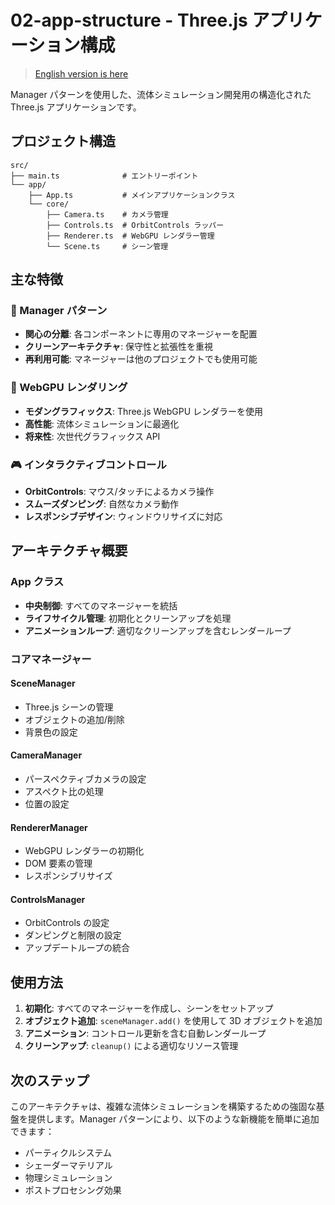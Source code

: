# 02-app-structure - Three.js アプリケーション構成

> [English version is here](README.md)

Manager パターンを使用した、流体シミュレーション開発用の構造化された Three.js アプリケーションです。

## プロジェクト構造

```
src/
├── main.ts              # エントリーポイント
└── app/
    ├── App.ts           # メインアプリケーションクラス
    └── core/
        ├── Camera.ts    # カメラ管理
        ├── Controls.ts  # OrbitControls ラッパー
        ├── Renderer.ts  # WebGPU レンダラー管理
        └── Scene.ts     # シーン管理
```

## 主な特徴

### 🎯 Manager パターン

- **関心の分離**: 各コンポーネントに専用のマネージャーを配置
- **クリーンアーキテクチャ**: 保守性と拡張性を重視
- **再利用可能**: マネージャーは他のプロジェクトでも使用可能

### 🚀 WebGPU レンダリング

- **モダングラフィックス**: Three.js WebGPU レンダラーを使用
- **高性能**: 流体シミュレーションに最適化
- **将来性**: 次世代グラフィックス API

### 🎮 インタラクティブコントロール

- **OrbitControls**: マウス/タッチによるカメラ操作
- **スムーズダンピング**: 自然なカメラ動作
- **レスポンシブデザイン**: ウィンドウリサイズに対応

## アーキテクチャ概要

### App クラス

- **中央制御**: すべてのマネージャーを統括
- **ライフサイクル管理**: 初期化とクリーンアップを処理
- **アニメーションループ**: 適切なクリーンアップを含むレンダーループ

### コアマネージャー

#### SceneManager

- Three.js シーンの管理
- オブジェクトの追加/削除
- 背景色の設定

#### CameraManager

- パースペクティブカメラの設定
- アスペクト比の処理
- 位置の設定

#### RendererManager

- WebGPU レンダラーの初期化
- DOM 要素の管理
- レスポンシブリサイズ

#### ControlsManager

- OrbitControls の設定
- ダンピングと制限の設定
- アップデートループの統合

## 使用方法

1. **初期化**: すべてのマネージャーを作成し、シーンをセットアップ
2. **オブジェクト追加**: `sceneManager.add()` を使用して 3D オブジェクトを追加
3. **アニメーション**: コントロール更新を含む自動レンダーループ
4. **クリーンアップ**: `cleanup()` による適切なリソース管理

## 次のステップ

このアーキテクチャは、複雑な流体シミュレーションを構築するための強固な基盤を提供します。Manager パターンにより、以下のような新機能を簡単に追加できます：

- パーティクルシステム
- シェーダーマテリアル
- 物理シミュレーション
- ポストプロセシング効果
